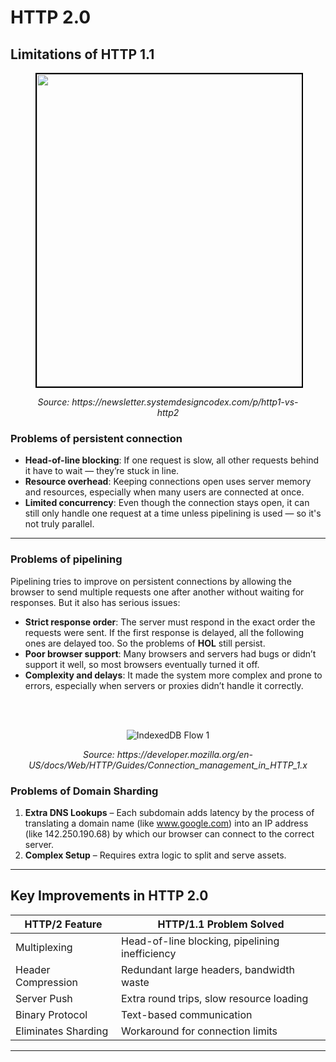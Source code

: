 # HTTP 2.0
## Limitations of HTTP 1.1
<figure>
	<div align="center">
	<img src="/data/HTTP_2/assets/persistentConnection_Pipelining.png" height="500" width="500" style="border: 2px solid black;"></div>
	<p align="center"><i>Source: https://newsletter.systemdesigncodex.com/p/http1-vs-http2</i>
</figure>



### Problems of persistent connection

- **Head-of-line blocking**: If one request is slow, all other requests behind it have to wait — they’re stuck in line.
- **Resource overhead**: Keeping connections open uses server memory and resources, especially when many users are connected at once.
- **Limited concurrency**: Even though the connection stays open, it can still only handle one request at a time unless pipelining is used — so it's not truly parallel.

---

### Problems of pipelining

Pipelining tries to improve on persistent connections by allowing the browser to send multiple requests one after another without waiting for responses. But it also has serious issues:

- **Strict response order**: The server must respond in the exact order the requests were sent. If the first response is delayed, all the following ones are delayed too. So the problems of **HOL** still persist.
- **Poor browser support**: Many browsers and servers had bugs or didn’t support it well, so most browsers eventually turned it off.
- **Complexity and delays**: It made the system more complex and prone to errors, especially when servers or proxies didn’t handle it correctly.

<br> <br>
<p align="center">
  <img src="data/HTTP_2/assets/domain.png" alt="IndexedDB Flow 1">
</p>
<p align="center"><i>Source: https://developer.mozilla.org/en-US/docs/Web/HTTP/Guides/Connection_management_in_HTTP_1.x</i></p>

### Problems of Domain Sharding

1. **Extra DNS Lookups** – Each subdomain adds latency by the process of translating a domain name (like www.google.com) into an IP address (like 142.250.190.68) by which our browser can connect to the correct server.
2. **Complex Setup** – Requires extra logic to split and serve assets.

---

## Key Improvements in HTTP 2.0

| HTTP/2 Feature       | HTTP/1.1 Problem Solved                         |
|----------------------|-------------------------------------------------|
| Multiplexing         | Head-of-line blocking, pipelining inefficiency  |
| Header Compression   | Redundant large headers, bandwidth waste        |
| Server Push          | Extra round trips, slow resource loading        |
| Binary Protocol      | Text-based communication                        |
| Eliminates Sharding  | Workaround for connection limits                |

---